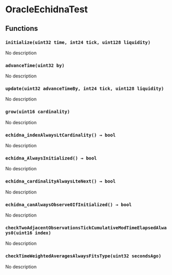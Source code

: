 # OracleEchidnaTest





## Functions

### `initialize(uint32 time, int24 tick, uint128 liquidity)`
No description


### `advanceTime(uint32 by)`
No description


### `update(uint32 advanceTimeBy, int24 tick, uint128 liquidity)`
No description


### `grow(uint16 cardinality)`
No description


### `echidna_indexAlwaysLtCardinality() → bool`
No description


### `echidna_AlwaysInitialized() → bool`
No description


### `echidna_cardinalityAlwaysLteNext() → bool`
No description


### `echidna_canAlwaysObserve0IfInitialized() → bool`
No description


### `checkTwoAdjacentObservationsTickCumulativeModTimeElapsedAlways0(uint16 index)`
No description


### `checkTimeWeightedAveragesAlwaysFitsType(uint32 secondsAgo)`
No description





